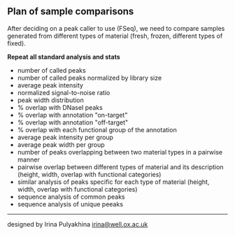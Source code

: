 Plan of sample comparisons
---------------------------------

After deciding on a peak caller to use (FSeq), we need to compare samples
generated from different types of material (fresh, frozen, different types of
fixed).

**Repeat all standard analysis and stats**

- number of called peaks
- number of called peaks normalized by library size
- average peak intensity
- normalized signal-to-noise ratio
- peak width distribution
- % overlap with DNaseI peaks
- % overlap with annotation "on-target"
- % overlap with annotation "off-target"
- % overlap with each functional group of the annotation
- average peak intensity per group
- average peak width per group
- number of peaks overlapping between two material types in a pairwise manner
- pairwise overlap between different types of material and its description
  (height, width, overlap with functional categories)
- similar analysis of peaks specific for each type of material (height, width,
  overlap with functional categories)
- sequence analysis of common peaks
- sequence analysis of unique peeaks



---------------------------------
designed by Irina Pulyakhina irina@well.ox.ac.uk

